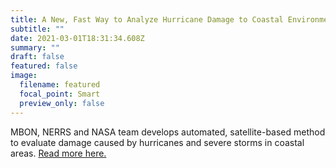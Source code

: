 ```yaml
---
title: A New, Fast Way to Analyze Hurricane Damage to Coastal Environments
subtitle: ""
date: 2021-03-01T18:31:34.608Z
summary: ""
draft: false
featured: false
image:
  filename: featured
  focal_point: Smart
  preview_only: false
---
```

MBON, NERRS and NASA team develops automated, satellite-based method to evaluate damage caused by hurricanes and severe storms in coastal areas. [Read more here.](https://www.usf.edu/marine-science/news/2020/a-new-fast-way-to-analyze-hurricane-damage-to-coastal-environments.aspx)
